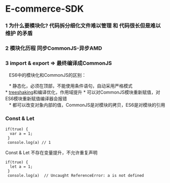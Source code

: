# E-commerce-SDK
### 1 为什么要模块化? 代码拆分细化文件难以管理 和 代码很长但是难以维护 的矛盾
###  2 模块化历程 同步CommonJS-异步AMD
###  3 import & export => 最终编译成CommonJS     
    ES6中的模块化和CommonJS的区别：    

    * 静态化，必须在顶部，不能使用条件语句，自动采用严格模式    
    * [treeshaking](https://doc.webpack-china.org/guides/tree-shaking/#src/components/Sidebar/Sidebar.jsx)和编译优化，作用域提升       * 可以对CommonJS模块重新赋值，对ES6模块重新赋值编译器会报错   
    * 都可以改变对象内部的值，CommonJS是对模块的拷贝，ES6是对模块的引用
    
### Const & Let 
```
if(true) {
  var a = 1;
 }
 console.log(a) // 1
```
Const & Let 不存在变量提升，不允许重复声明
```
if(true) {
  let a = 1;
 }
 console.log(a)  // Uncaught ReferenceError: a is not defined
```

